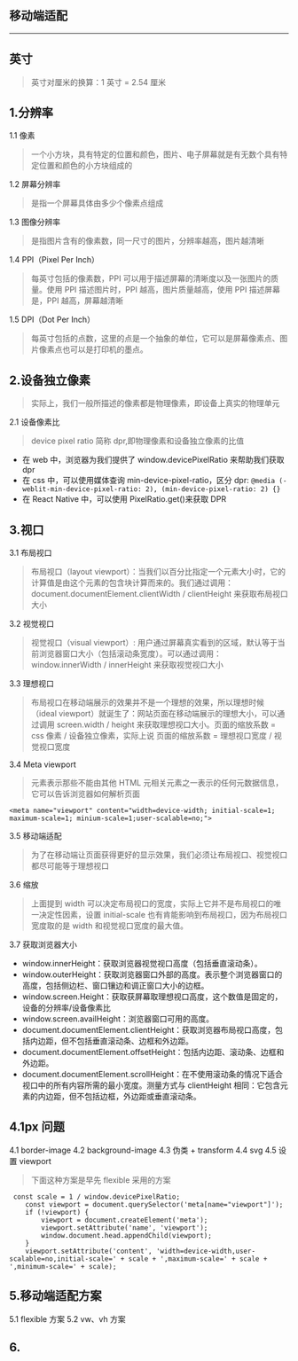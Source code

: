 ## 移动端适配

---

## 英寸

> 英寸对厘米的换算：1 英寸 = 2.54 厘米

## 1.分辨率

1.1 像素

> 一个小方块，具有特定的位置和颜色，图片、电子屏幕就是有无数个具有特定位置和颜色的小方块组成的

1.2 屏幕分辨率

> 是指一个屏幕具体由多少个像素点组成

1.3 图像分辨率

> 是指图片含有的像素数，同一尺寸的图片，分辨率越高，图片越清晰

1.4 PPI（Pixel Per Inch）

> 每英寸包括的像素数，PPI 可以用于描述屏幕的清晰度以及一张图片的质量。使用 PPI 描述图片时，PPI 越高，图片质量越高，使用 PPI 描述屏幕是，PPI 越高，屏幕越清晰

1.5 DPI（Dot Per Inch）

> 每英寸包括的点数，这里的点是一个抽象的单位，它可以是屏幕像素点、图片像素点也可以是打印机的墨点。

## 2.设备独立像素

> 实际上，我们一般所描述的像素都是物理像素，即设备上真实的物理单元

2.1 设备像素比

> device pixel ratio 简称 dpr,即物理像素和设备独立像素的比值

- 在 web 中，浏览器为我们提供了 window.devicePixelRatio 来帮助我们获取 dpr
- 在 css 中，可以使用媒体查询 min-device-pixel-ratio，区分 dpr:
  `@media (-weblit-min-device-pixel-ratio: 2), (min-device-pixel-ratio: 2) {}`
- 在 React Native 中，可以使用 PixelRatio.get()来获取 DPR

## 3.视口

3.1 布局视口

> 布局视口（layout viewport）：当我们以百分比指定一个元素大小时，它的计算值是由这个元素的包含块计算而来的。我们通过调用：document.documentElement.clientWidth / clientHeight 来获取布局视口大小

3.2 视觉视口

> 视觉视口（visual viewport）: 用户通过屏幕真实看到的区域，默认等于当前浏览器窗口大小（包括滚动条宽度）。可以通过调用：window.innerWidth / innerHeight 来获取视觉视口大小

3.3 理想视口

> 布局视口在移动端展示的效果并不是一个理想的效果，所以理想时候（ideal viewport）就诞生了：网站页面在移动端展示的理想大小，可以通过调用 screen.width / height 来获取理想视口大小。页面的缩放系数 = css 像素 / 设备独立像素，实际上说 页面的缩放系数 = 理想视口宽度 / 视觉视口宽度

3.4 Meta viewport

> <meata> 元素表示那些不能由其他 HTML 元相关元素之一表示的任何元数据信息，它可以告诉浏览器如何解析页面

```
<meta name="viewport" content="width=device-width; initial-scale=1; maximum-scale=1; minium-scale=1;user-scalable=no;">
```

3.5 移动端适配

> 为了在移动端让页面获得更好的显示效果，我们必须让布局视口、视觉视口都尽可能等于理想视口

3.6 缩放

> 上面提到 width 可以决定布局视口的宽度，实际上它并不是布局视口的唯一决定性因素，设置 initial-scale 也有肯能影响到布局视口，因为布局视口宽度取的是 width 和视觉视口宽度的最大值。

3.7 获取浏览器大小

- window.innerHeight：获取浏览器视觉视口高度（包括垂直滚动条）。
- window.outerHeight：获取浏览器窗口外部的高度。表示整个浏览器窗口的高度，包括侧边栏、窗口镶边和调正窗口大小的边框。
- window.screen.Height：获取获屏幕取理想视口高度，这个数值是固定的，设备的分辨率/设备像素比
- window.screen.availHeight：浏览器窗口可用的高度。
- document.documentElement.clientHeight：获取浏览器布局视口高度，包括内边距，但不包括垂直滚动条、边框和外边距。
- document.documentElement.offsetHeight：包括内边距、滚动条、边框和外边距。
- document.documentElement.scrollHeight：在不使用滚动条的情况下适合视口中的所有内容所需的最小宽度。测量方式与 clientHeight 相同：它包含元素的内边距，但不包括边框，外边距或垂直滚动条。

## 4.1px 问题

4.1 border-image
4.2 background-image
4.3 伪类 + transform
4.4 svg
4.5 设置 viewport

> 下面这种方案是早先 flexible 采用的方案

```
 const scale = 1 / window.devicePixelRatio;
    const viewport = document.querySelector('meta[name="viewport"]');
    if (!viewport) {
        viewport = document.createElement('meta');
        viewport.setAttribute('name', 'viewport');
        window.document.head.appendChild(viewport);
    }
    viewport.setAttribute('content', 'width=device-width,user-scalable=no,initial-scale=' + scale + ',maximum-scale=' + scale + ',minimum-scale=' + scale);
```

## 5.移动端适配方案

5.1 flexible 方案
5.2 vw、vh 方案

## 6.